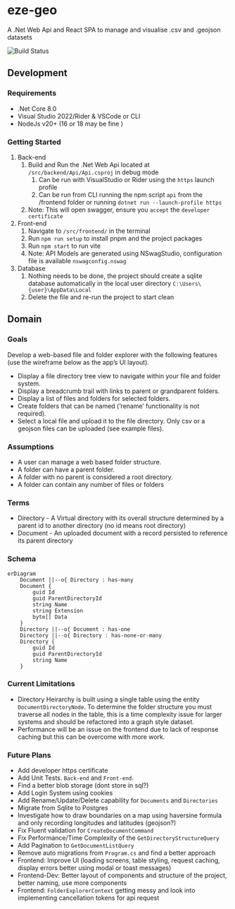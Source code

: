# eze-geo

A .Net Web Api and React SPA to manage and visualise .csv and .geojson datasets

![Build Status](https://github.com/tomarks/eze-geo/actions/workflows/dotnet.yml/badge.svg)

## Development

### Requirements

- .Net Core 8.0
- Visual Studio 2022/Rider & VSCode or CLI
- NodeJs v20+ (16 or 18 may be fine )

### Getting Started

1. Back-end
   1. Build and Run the .Net Web Api located at `/src/backend/Api/Api.csproj` in debug mode
      1. Can be run with VisualStudio or Rider using the `https` launch profile
      2. Can be run from CLI running the npm script `api` from the /frontend folder or running `dotnet run --launch-profile https`
   2. Note: This will open swagger, ensure you `accept` the `developer certificate`
2. Front-end
   1. Navigate to `/src/frontend/` in the terminal
   2. Run `npm run setup` to install pnpm and the project packages
   3. Run `npm start` to run vite
   4. Note: API Models are generated using NSwagStudio, configuration file is available `nswagconfig.nswag`
3. Database
   1. Nothing needs to be done, the project should create a sqlite database automatically in the local user directory `C:\Users\{user}\AppData\Local`
   2. Delete the file and re-run the project to start clean

## Domain

### Goals

Develop a web-based file and folder explorer with the following features (use the wireframe below as the app’s UI layout).

- Display a file directory tree view to navigate within your file and folder system.
- Display a breadcrumb trail with links to parent or grandparent folders.
- Display a list of files and folders for selected folders.
- Create folders that can be named (‘rename’ functionality is not required).
- Select a local file and upload it to the file directory. Only csv or a geojson files can be uploaded (see example files).

### Assumptions

- A user can manage a web based folder structure.
- A folder can have a parent folder.
- A folder with no parent is considered a root directory.
- A folder can contain any number of files or folders

### Terms

- Directory - A Virtual directory with its overall structure determined by a parent id to another directory (no id means root directory)
- Document - An uploaded document with a record persisted to reference its parent directory

### Schema

```mermaid
erDiagram
    Document ||--o{ Directory : has-many
    Document {
		guid Id
		guid ParentDirectoryId
        string Name
        string Extension
        byte[] Data
    }
    Directory ||--o{ Document : has-one
    Directory ||--o{ Directory : has-none-or-many
    Directory {
		guid Id
		guid ParentDirectoryId
		string Name
    }
```

### Current Limitations

- Directory Heirarchy is built using a single table using the entity `DocumentDirectoryNode`. To determine the folder structure you must traverse all nodes in the table, this is a time complexity issue for larger systems and should be refactored into a graph style dataset.
- Performance will be an issue on the frontend due to lack of response caching but this can be overcome with more work.

### Future Plans
- Add developer https certificate
- Add Unit Tests. `Back-end` and `Front-end`.
- Find a better blob storage (dont store in sql?)
- Add Login System using cookies
- Add Rename/Update/Delete capability for `Documents` and `Directories`
- Migrate from Sqlite to Postgres
- Investigate how to draw boundaries on a map using haversine formula and only recording longitudes and latitudes (geojson?)
- Fix Fluent validation for `CreateDocumentCommand`
- Fix Performance/Time Complexity of the `GetDirectoryStructureQuery`
- Add Pagination to `GetDocumentListQuery`
- Remove auto migrations from `Program.cs` and find a better approach
- Frontend: Improve UI (loading screens, table styling, request caching, display errors better using modal or toast messages)
- Frontend-Dev: Better layout of components and structure of the project, better naming, use more components
- Frontend: `FolderExplorerContext` getting messy and look into implementing cancellation tokens for api request